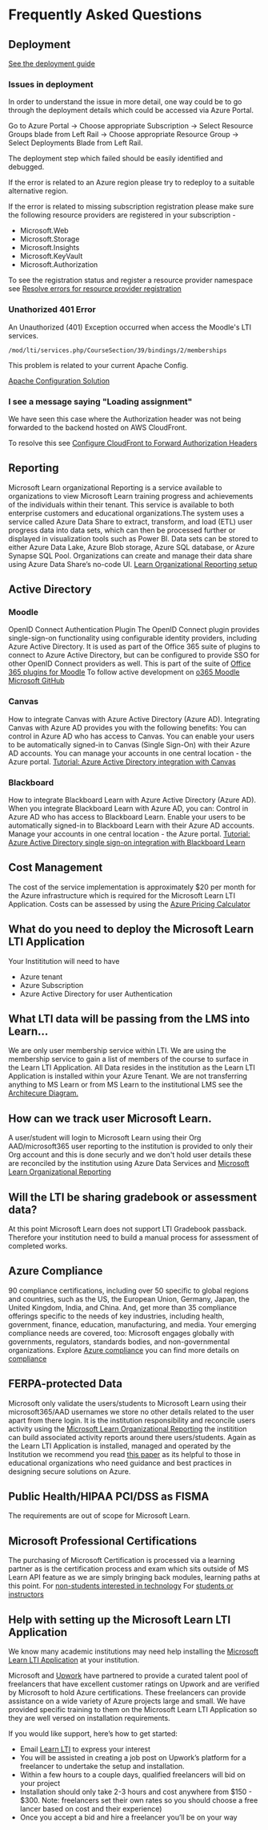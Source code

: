 # Frequently Asked Questions

## Deployment

[See the deployment guide](DEPLOYMENT_GUIDE.MD)

### Issues in deployment

In order to understand the issue in more detail, one way could be to go through the deployment details which could be accessed via Azure Portal.

Go to Azure Portal -> Choose appropriate Subscription -> Select Resource Groups blade from Left Rail -> Choose appropriate Resource Group -> Select Deployments Blade from Left Rail.

The deployment step which failed should be easily identified and debugged.

If the error is related to an Azure region please try to redeploy to a suitable alternative region.

If the error is related to missing subscription registration please make sure the following resource providers are registered in your subscription - 
- Microsoft.Web
- Microsoft.Storage
- Microsoft.Insights
- Microsoft.KeyVault
- Microsoft.Authorization

To see the registration status and register a resource provider namespace see [Resolve errors for resource provider registration](https://docs.microsoft.com/en-us/azure/azure-resource-manager/templates/error-register-resource-provider#solution-3---azure-portal)

### Unathorized 401 Error

An Unauthorized (401) Exception occurred when access the Moodle's LTI services.

```
/mod/lti/services.php/CourseSection/39/bindings/2/memberships
```

This problem is related to your current Apache Config.

[Apache Configuration Solution](https://moodle.org/mod/forum/discuss.php?d=389429)

### I see a message saying "Loading assignment"

We have seen this case where the Authorization header was not being forwarded to the backend hosted on AWS CloudFront.

To resolve this see [Configure CloudFront to Forward Authorization Headers](https://docs.aws.amazon.com/AmazonCloudFront/latest/DeveloperGuide/add-origin-custom-headers.html#add-origin-custom-headers-forward-authorization)

## Reporting

Microsoft Learn organizational Reporting is a service available to organizations to view Microsoft Learn training progress and achievements of the individuals within their tenant. This service is available to both enterprise customers and educational organizations.The system uses a service called Azure Data Share to extract, transform, and load (ETL) user progress data into data sets, which can then be processed further or displayed in visualization tools such as Power BI. Data sets can be stored to either Azure Data Lake, Azure Blob storage, Azure SQL database, or Azure Synapse SQL Pool. Organizations can create and manage their data share using Azure Data Share’s no-code UI.
[Learn Organizational Reporting setup](https://docs.microsoft.com/en-us/learn/support/org-reporting)

## Active Directory

### Moodle 

OpenID Connect Authentication Plugin
The OpenID Connect plugin provides single-sign-on functionality using configurable identity providers, including Azure Active Directory. It is used as part of the Office 365 suite of plugins to connect to Azure Active Directory, but can be configured to provide SSO for other OpenID Connect providers as well.
This is part of the suite of [Office 365 plugins for Moodle](https://moodle.org/plugins/browse.php?list=set&id=72)
To follow active development on [o365 Moodle Microsoft GitHub](https://github.com/Microsoft/o365-moodle/)

### Canvas 
How to integrate Canvas with Azure Active Directory (Azure AD). Integrating Canvas with Azure AD provides you with the following benefits:
You can control in Azure AD who has access to Canvas.
You can enable your users to be automatically signed-in to Canvas (Single Sign-On) with their Azure AD accounts.
You can manage your accounts in one central location - the Azure portal.
[Tutorial: Azure Active Directory integration with Canvas](https://docs.microsoft.com/en-us/azure/active-directory/saas-apps/canvas-lms-tutorial)

### Blackboard 
How to integrate Blackboard Learn with Azure Active Directory (Azure AD). When you integrate Blackboard Learn with Azure AD, you can:
Control in Azure AD who has access to Blackboard Learn.
Enable your users to be automatically signed-in to Blackboard Learn with their Azure AD accounts.
Manage your accounts in one central location - the Azure portal.
[Tutorial: Azure Active Directory single sign-on integration with Blackboard Learn](https://docs.microsoft.com/en-us/azure/active-directory/saas-apps/blackboard-learn-tutorial)

## Cost Management
The cost of the service implementation is approximately $20 per month for the Azure infrastructure which is required for the Microsoft Learn LTI Application. Costs can be assessed by using the [Azure Pricing Calculator]( https://azure.microsoft.com/pricing/calculator)

## What do you need to deploy the Microsoft Learn LTI Application
Your Instititution will need to have 
- Azure tenant 
- Azure Subscription 
- Azure Active Directory for user Authentication

## What LTI data will be passing from the LMS into Learn…
We are only user membership service within LTI. We are using the membership service to gain a list of members of the course to surface in the Learn LTI Application. All Data resides in the institution as the Learn LTI Application is installed within your Azure Tenant. We are not transferring anything to MS Learn or from MS Learn to the institutional LMS see the [Architecure Diagram.](ARCHITECTURE_OVERVIEW.md)

## How can we track user Microsoft Learn. 
A user/student will login to Microsoft Learn using their Org AAD/microsoft365  user reporting to the institution is provided to only their Org account and this is done securly and we don't hold user details these are reconciled by the institution using Azure Data Services and [Microsoft Learn Organizational Reporting](https://docs.microsoft.com/en-us/learn/support/org-reporting)

## Will the LTI be sharing gradebook or assessment data? 
At this point Microsoft Learn does not support LTI Gradebook passback. Therefore your institution need to build a manual process for assessment of completed works. 

## Azure Compliance 
90 compliance certifications, including over 50 specific to global regions and countries, such as the US, the European Union, Germany, Japan, the United Kingdom, India, and China. And, get more than 35 compliance offerings specific to the needs of key industries, including health, government, finance, education, manufacturing, and media. Your emerging compliance needs are covered, too: Microsoft engages globally with governments, regulators, standards bodies, and non-governmental organizations. Explore [Azure compliance](https://docs.microsoft.com/en-us/compliance/regulatory/offering-home) you can find more details on [compliance](https://azure.microsoft.com/en-us/overview/trusted-cloud/compliance/)

## FERPA-protected Data
Microsoft only validate the users/students to Microsoft Learn using their microsoft365/AAD usernames we store no other details related to the user apart from there login. It is the institution responsibility and reconcile users activity using the [Microsoft Learn Organizational Reporting](https://docs.microsoft.com/en-us/learn/support/org-reporting) the institition can build associated activity reports around there users/students. Again as the Learn LTI Application is installed, managed and operated by the Institution we recommend you read [this paper](https://azure.microsoft.com/en-us/resources/microsoft-azure-ferpa-implementation-guide/) as its helpful to those in educational organizations who need guidance and best practices in designing secure solutions on Azure. 

## Public Health/HIPAA PCI/DSS as FISMA 
The requirements are out of scope for Microsoft Learn. 

## Microsoft Professional Certifications
The purchasing of Microsoft Certification is processed via a learning partner as is the certification process and exam which sits outside of MS Learn API feature as we are simply bringing back modules, learning paths at this point. 
For [non-students interested in technology](https://examregistration.microsoft.com/)
For [students or instructors](http://www.certiport.com/locator)

## Help with setting up the Microsoft Learn LTI Application 
We know many academic institutions may need help installing the [Microsoft Learn LTI Application](https://github.com/microsoft/Learn-LTI/blob/main/README.md) at your institution. 

Microsoft and [Upwork](https://www.upwork.com/ppc/microsoft/azure/) have partnered to provide a curated talent pool of freelancers that have excellent customer ratings on Upwork and are verified by Microsoft to hold Azure certifications. These freelancers can provide assistance on a wide variety of Azure projects large and small. We have provided specific training to them on the Microsoft Learn LTI Application so they are well versed on installation requirements.

If you would like support, here’s how to get started:

-	Email [Learn LTI](mailto:learnlti@microsoft.com.) to express your interest 
-	You will be assisted in creating a job post on Upwork’s platform for a freelancer to undertake the setup and installation.
-	Within a few hours to a couple days, qualified freelancers will bid on your project
-	Installation should only take 2-3 hours and cost anywhere from $150 - $300. Note: freelancers set their own rates so you should choose a free lancer based on cost and their experience)
-	Once you accept a bid and hire a freelancer you’ll be on your way
